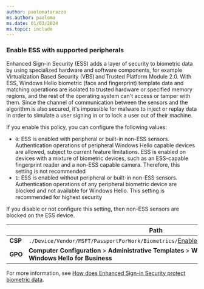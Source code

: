 ```yaml
---
author: paolomatarazzo
ms.author: paoloma
ms.date: 01/03/2024
ms.topic: include
---
```


### Enable ESS with supported peripherals

Enhanced Sign-in Security (ESS) adds a layer of security to biometric data by using specialized hardware and software components, for example Virtualization Based Security (VBS) and Trusted Platform Module 2.0.
With ESS, Windows Hello biometric (face and fingerprint) template data and matching operations are isolated to trusted hardware or specified memory regions, and the rest of the operating system can't access or tamper with them. Since the channel of communication between the sensors and the algorithm is also secured, it's impossible for malware to inject or replay data in order to simulate a user signing in or to lock a user out of their machine.

If you enable this policy, you can configure the following values:

- `0`: ESS is enabled with peripheral or built-in non-ESS sensors. Authentication operations of peripheral Windows Hello capable devices are allowed, subject to current feature limitations. ESS is enabled on devices with a mixture of biometric devices, such as an ESS-capable fingerprint reader and a non-ESS capable camera. Therefore, this setting is not recommended
- `1`: ESS is enabled without peripheral or built-in non-ESS sensors. Authentication operations of any peripheral biometric device are blocked and not available for Windows Hello. This setting is recommended for highest security

If you disable or not configure this setting, then non-ESS sensors are blocked on the ESS device.

|  | Path |
|--|--|
| **CSP** | `./Device/Vendor/MSFT/PassportForWork/Biometrics/`[EnableESSwithSupportedPeripherals](/windows/client-management/mdm/passportforwork-csp#devicebiometricsenableesswithsupportedperipherals) |
| **GPO** | **Computer Configuration** > **Administrative Templates** > **Windows Components** > **Windows Hello for Business** |

For more information, see [How does Enhanced Sign-in Security protect biometric data](/windows-hardware/design/device-experiences/windows-hello-enhanced-sign-in-security#how-does-enhanced-sign-in-security-protect-biometric-data).

